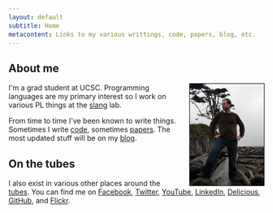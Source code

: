 ```yaml
---
layout: default
subtitle: Home
metacontent: Links to my various writtings, code, papers, blog, etc.
---
```


About me
--------

<img style="float:right; margin-left: 25px; border: 1px solid black" width="146" height="200" alt="me" src="images/morgan.jpg"/>

I'm a grad student at UCSC. Programming languages are my primary interest
so I work on various PL things at the [slang](http://slang.soe.ucsc.edu/Site/Home.html) lab.

From time to time I've been known to write things. Sometimes I 
write [code](code.html), sometimes [papers](papers.html). 
The most updated stuff will be on my [blog](blog/).

On the tubes
------------

I also exist in various other places around the 
[tubes](http://www.youtube.com/watch?v=f99PcP0aFNE). You can 
find me on 
[Facebook](http://www.facebook.com/disnet), 
[Twitter](http://twitter.com/disnet),
[YouTube](http://www.youtube.com/user/rubberduckey2007),
[LinkedIn](http://www.linkedin.com/in/timdisney),
[Delicious](http://delicious.com/rubberduckey/), 
[GitHub](http://github.com/disnet), and
[Flickr](http://www.flickr.com/photos/timdisney/).
